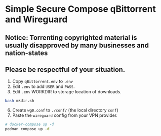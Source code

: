 # Simple Secure Compose qBittorrent and Wireguard

## Notice: Torrenting copyrighted material is usually disapproved by many businesses and nation-states
## Please be respectful of your situation.

 1. Copy `qBittorrent.env` to `.env`
 2. Edit `.env` to add `USER` and `PASS`.
 3. Edit `.env` WORKDIR to storage location of downloads.

```sh
bash mkdir.sh
```

 6. Create `wg0.conf` to `./conf/` (the local directory `conf`)
 7. Paste the  `wireguard` config from your VPN provider.

```sh
# docker-compose up -d
podman compose up -d
```